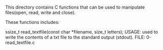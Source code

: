 This directory contains C functions that can be used to manipulate files(open, read, write and close).

These functions includes:

ssize_t read_textfile(const char *filename, size_t letters);
	USAGE: used to write the contents of a txt file to the standard output (stdout).
	FILE: 0-read_textfile.c

